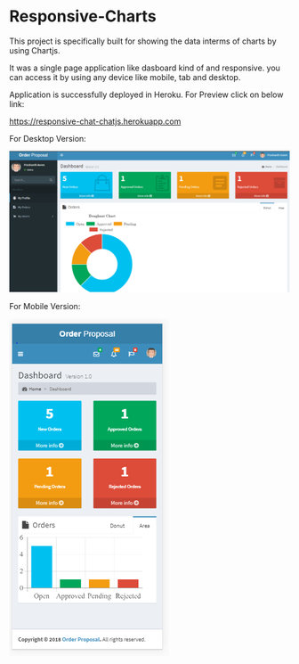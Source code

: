 # Responsive-Charts

This project is specifically built for showing the data interms of charts by using Chartjs.

It was a single page application like dasboard kind of and responsive. you can access it by using any device like mobile, tab and desktop.

Application is successfully deployed in Heroku. For Preview click on below link:

https://responsive-chat-chatjs.herokuapp.com

For Desktop Version:

![Alt text](https://github.com/prashanthanem/Responsive-Charts/blob/ba29b816af34175e7b14160a0680628476ba225a/dist/img/Capture.PNG?raw=true "Title")

For Mobile Version:

![Alt text](https://github.com/prashanthanem/Responsive-Charts/blob/ba29b816af34175e7b14160a0680628476ba225a/dist/img/mobileCapture.PNG?raw=true "Title")
